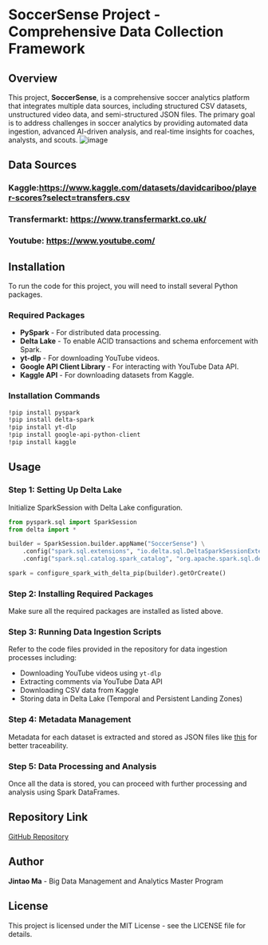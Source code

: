 # SoccerSense Project - Comprehensive Data Collection Framework

## Overview
This project, **SoccerSense**, is a comprehensive soccer analytics platform that integrates multiple data sources, including structured CSV datasets, unstructured video data, and semi-structured JSON files. The primary goal is to address challenges in soccer analytics by providing automated data ingestion, advanced AI-driven analysis, and real-time insights for coaches, analysts, and scouts.
![image](https://github.com/user-attachments/assets/26124c78-6bf3-428d-91c1-f939ba7eb358)


## Data Sources
### Kaggle:https://www.kaggle.com/datasets/davidcariboo/player-scores?select=transfers.csv
### Transfermarkt: https://www.transfermarkt.co.uk/
### Youtube: https://www.youtube.com/


## Installation
To run the code for this project, you will need to install several Python packages.

### Required Packages
- **PySpark** - For distributed data processing.
- **Delta Lake** - To enable ACID transactions and schema enforcement with Spark.
- **yt-dlp** - For downloading YouTube videos.
- **Google API Client Library** - For interacting with YouTube Data API.
- **Kaggle API** - For downloading datasets from Kaggle.

### Installation Commands
```bash
!pip install pyspark
!pip install delta-spark
!pip install yt-dlp
!pip install google-api-python-client
!pip install kaggle
```

## Usage
### Step 1: Setting Up Delta Lake
Initialize SparkSession with Delta Lake configuration.
```python
from pyspark.sql import SparkSession
from delta import *

builder = SparkSession.builder.appName("SoccerSense") \
    .config("spark.sql.extensions", "io.delta.sql.DeltaSparkSessionExtension") \
    .config("spark.sql.catalog.spark_catalog", "org.apache.spark.sql.delta.catalog.DeltaCatalog")

spark = configure_spark_with_delta_pip(builder).getOrCreate()
```

### Step 2: Installing Required Packages
Make sure all the required packages are installed as listed above.

### Step 3: Running Data Ingestion Scripts
Refer to the code files provided in the repository for data ingestion processes including:
- Downloading YouTube videos using `yt-dlp`
- Extracting comments via YouTube Data API
- Downloading CSV data from Kaggle
- Storing data in Delta Lake (Temporal and Persistent Landing Zones)

### Step 4: Metadata Management
Metadata for each dataset is extracted and stored as JSON files like [this](https://drive.google.com/file/d/1-bpG7PXG4g9iOmyarzcFx6-lrkD2qp58/view?usp=sharing) for better traceability.

### Step 5: Data Processing and Analysis
Once all the data is stored, you can proceed with further processing and analysis using Spark DataFrames.

## Repository Link
[GitHub Repository](https://github.com/woshimajintao/BDM-Project)

## Author
**Jintao Ma** - Big Data Management and Analytics Master Program

## License
This project is licensed under the MIT License - see the LICENSE file for details.

